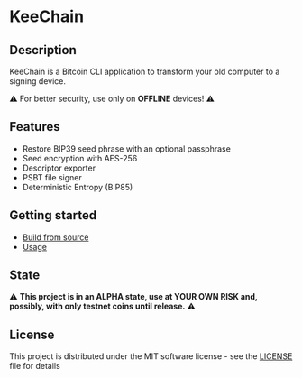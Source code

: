 # KeeChain

## Description

KeeChain is a Bitcoin CLI application to transform your old computer to a signing device.

⚠️ For better security, use only on **OFFLINE** devices! ⚠️

## Features

* Restore BIP39 seed phrase with an optional passphrase
* Seed encryption with AES-256
* Descriptor exporter
* PSBT file signer
* Deterministic Entropy (BIP85)

## Getting started

* [Build from source](doc/build.md) 
* [Usage](doc/usage.md) 

## State

⚠️ **This project is in an ALPHA state, use at YOUR OWN RISK and, possibly, with only testnet coins until release.** ⚠️

## License

This project is distributed under the MIT software license - see the [LICENSE](LICENSE) file for details